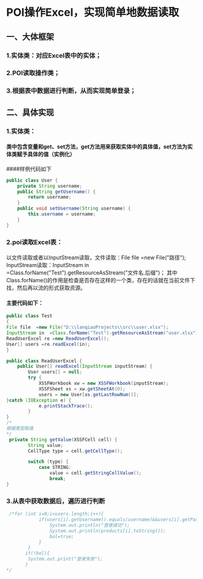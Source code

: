 # POI操作Excel，实现简单地数据读取
## 一、大体框架
### 1.实体类：对应Excel表中的实体；
### 2.POI读取操作类；
### 3.根据表中数据进行判断，从而实现简单登录；
## 二、具体实现
### 1.实体类：
#### 类中包含变量和get、set方法，get方法用来获取实体中的具体值，set方法为实体类赋予具体的值（实例化）
####样例代码如下
```java
public class User {
    private String username;
    public String getUsername() {
        return username;
    }
    public void setUsername(String username) {
        this.username = username;
    }
}
```
### 2.poi读取Excel表：
####
以文件读取或者以InputStream读取，文件读取：File file =new File("路径");
InputStream读取：InputStream in =Class.forName("Test").getResourceAsStream("文件名.后缀")；
其中Class.forName()的作用是检查是否存在这样的一个类，存在的话就在当前文件下找，然后再以流的形式获取资源。
#### 主要代码如下：
```java
public class Test
{
File file  =new File("D:\\lanqiaoProjects\\src\\user.xlsx");
InputStream in  =Class.forName("Test").getResourceAsStream("user.xlsx");
ReadUserExcel re =new ReadUserExcel();
User[] users =re.readExcel(in);
}

public class ReadUserExcel {
    public User[] readExcel(InputStream inputStream) {
        User users[] = null;
        try {
            XSSFWorkbook xw = new XSSFWorkbook(inputStream);
            XSSFSheet xs = xw.getSheetAt(0);
            users = new User[xs.getLastRowNum()];
}catch (IOException e) {
            e.printStackTrace();
        }
}
/*
根据类型取值
*/
 private String getValue(XSSFCell cell) {
        String value;
        CellType type = cell.getCellType();

        switch (type) {
            case STRING:
                value = cell.getStringCellValue();
                break;
}

```
### 3.从表中获取数据后，遍历进行判断
```java
 /*for (int i=0;i<users.length;i++){
			if(users[i].getUsername().equals(username)&&users[i].getPassword().equals(password)){
				System.out.println("登录成功");
				System.out.println(products[i].toString());
				bol=true;
			}
		}
       if(!bol){
       	System.out.print("登录失败");
	   }
*/
```